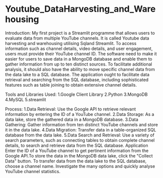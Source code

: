 # Youtube_DataHarvesting_and_Warehousing

Introduction:
          My first project is a Streamlit programme that allows users to evaluate data from multiple YouTube channels. It is called Youtube data harvesting and warehousing utilising Sqland Streamlit. To access information such as channel details, video details, and user engagement, users must provide their YouTube channel ID. The software need to make it easier for users to save data in a MongoDB database and enable them to gather information from up to ten distinct sources. To facilitate additional analysis, it should also have the ability to move specific channel data from the data lake to a SQL database. The application ought to facilitate data retrieval and searching from the SQL database, including sophisticated features such as table joining to obtain extensive channel details.
          
Tools and Libraries Used:
          1.Google Client Library
          2.Python
          3.MongoDB
          4.MySQL
          5.streamlit

Process:
     1.Data Retrieval: Use the Google API to retrieve relevant information by entering the ID of a YouTube channel.
     2.Data Storage: As a data lake, store the gathered data in a MongoDB database.
     3.Data Gathering: Gather information from ten distinct YouTube channels and store it in the data lake.
     4.Data Migration: Transfer data in a table-organized SQL database from the data lake.
     5.Data Search and Retrieval: Use a variety of search parameters, such as connecting tables to obtain complete channel 
      details, to search and retrieve data from the SQL database. Application Enter the ID of a YouTube channel to get 
      pertinent information from the Google API.To store the data in the MongoDB data lake, click the "Collect Data" button.
      To transfer data from the data lake to the SQL database, choose a channel name.
Investigate the many options and quickly analyse YouTube channel statistics.

      
